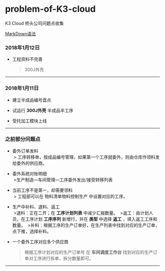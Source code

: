 # problem-of-K3-cloud
K3 Cloud 桥头公司问题点收集


[MarkDown语法](http://wowubuntu.com/markdown/index.html)



### 2018年1月12日
* 工程资料不完善
  > 300J外壳
***

### 2018年1月11日
* 建立半成品编号盘点

* 试运行 **300J外壳** 半成品半工序

* 受托加工模块上线

***

### 之前部分问题点
* 委外订单发料  
  > 工序转移单，按成品编号管理，如果第一个工序就委外，则由仓库作领料发给委外的供应商。
  >
* 委外系统对账明细  
  >生产制造—车间管理—工序委外发出/接受转移列表
  >
* 当前工序不是第一，却需要领料  
  > 工程部可以在 物料清单物料控制生产 中设置对应的工序。
  >
* 生产中补料、退料、返工  
  >退料：正在二开；在 **工序计划列表** 中减少汇报数量。
  >返工：由计划人员，在工序计划 **工序序列** 新增行，并在 **类型** 中选择 **返工** ，填入返工工序和数量。
  >补料：根据工序的生产订单好，在生产列表中找到对应的生产订单，点下推，选择补料。
  >
* 一个委外工序对应多个供应商  
  > 根据工序计划对应的生产订单号 在 **车间调度工作台** 找到对应的生产订单对工序进行拆单，拆分数量即可。
***
